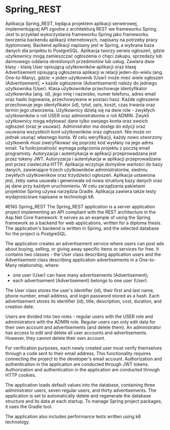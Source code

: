# Spring_REST
Aplikacja Spring_REST, będąca projektem aplikacji serwerowej, implementującej API zgodne z architekturą REST we frameworku Spring.
Jest to przykład wykorzystania frameworku Spring jako frameworku tworzenia backendu aplikacji internetowych, napisany na potrzeby pracy dyplomowej.
Backend aplikacji napisany jest w Spring, a wybrana baza danych dla projektu to PostgreSQL.
Aplikacja tworzy serwis ogłoszeń, gdzie użytkownicy mogą zamieszczać ogłoszenia o chęci zakupu, sprzedaży lub darmowego oddania określonych przedmiotów lub usług. 
Zawiera dwie klasy - klasę User opisującą użytkowników aplikacji oraz klasę Advertisement opisującą ogłoszenia aplikacji w relacji  jeden-do-wielu (ang. One-to-Many), gdzie:
•	jeden użytkownik (User) może mieć wiele ogłoszeń (Advertisement);
•	każde ogłoszenie (Advertisement) należy do jednego użytkownika (User).
Klasa użytkowników przechowuje identyfikator użytkownika (ang. id), jego imię i nazwisko, numer telefonu, adres email oraz hasło logowania, przechowywane w postaci hasz. 
Każde ogłoszenie przechowuje jego identyfikator (id), tytuł, opis, koszt, czas trwania oraz termin jego utworzenia. 
Użytkownicy dzielą się na dwie role - zwykłych użytkowników o roli USER oraz administratorów o roli ADMIN. Zwykli użytkownicy mogą edytować dane tylko swojego konta oraz swoich ogłoszeń (oraz je usuwać). 
Administrator ma dostęp do edycji oraz usuwania wszystkich kont użytkowników oraz ogłoszeń. Nie może on jednak usunąć własnego konta. 
W celu weryfikacji, każdy nowo utworzony użytkownik musi zweryfikować się poprzez kod wysłany na jego adres email. Ta funkcjonalność wymaga połączenia projektu z pocztą email programisty. 
Autoryzacja i autentykacja w aplikacji przeprowadzana jest przez tokeny JWT. 
Autoryzacja i autentykacja w aplikacji przeprowadzana jest przez ciasteczka HTTP. 
Aplikacja wczytuje domyślne wartości do bazy danych, zawierające trzech użytkowników administratorów, siedmiu zwykłych użytkowników oraz trzydzieści ogłoszeń. 
Aplikacja ustawiona jest, żeby sama usuwała i generowała od nowa strukturę bazy danych oraz jej dane przy każdym uruchomieniu. 
W celu zarządzania pakietami projektów Spring używa narzędzia Gradle.
Aplikacja zawiera także testy wydajnościowe napisane w technologii k6.

#ENG
Spring_REST
The Spring_REST application is a server application project implementing an API compliant with the REST architecture in the Asp.Net Core framework.
It serves as an example of using the Spring framework as a backend for web applications, written for a diploma thesis.
The application's backend is written in Spring, and the selected database for the project is PostgreSQL.

The application creates an advertisement service where users can post ads about buying, selling, or giving away specific items or services for free.
It contains two classes - the User class describing application users and the Advertisement class describing application advertisements in a One-to-Many relationship, where:
- one user (User) can have many advertisements (Advertisement);
- each advertisement (Advertisement) belongs to one user (User).

The User class stores the user's identifier (id), their first and last name, phone number, email address, and login password stored as a hash.
Each advertisement stores its identifier (id), title, description, cost, duration, and creation date.

Users are divided into two roles - regular users with the USER role and administrators with the ADMIN role. Regular users can only edit data for their own account and advertisements (and delete them).
An administrator has access to edit and delete all user accounts and advertisements. However, they cannot delete their own account.

For verification purposes, each newly created user must verify themselves through a code sent to their email address. This functionality requires connecting the project to the developer's email account.
Authorization and authentication in the application are conducted through JWT tokens.
Authorization and authentication in the application are conducted through HTTP cookies.

The application loads default values into the database, containing three administrator users, seven regular users, and thirty advertisements.
The application is set to automatically delete and regenerate the database structure and its data at each startup.
To manage Spring project packages, it uses the Gradle tool.

The application also includes performance tests written using k6 technology.
